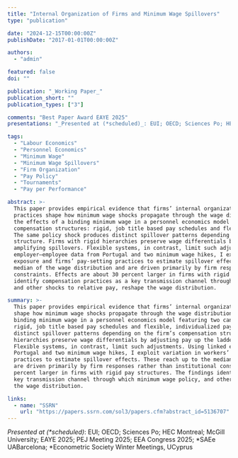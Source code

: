 ```yaml
---
title: "Internal Organization of Firms and Minimum Wage Spillovers"
type: "publication"

date: "2024-12-15T00:00:00Z"
publishDate: "2017-01-01T00:00:00Z"

authors:
  - "admin"

featured: false
doi: ""

publication: "_Working Paper_"
publication_short: ""
publication_types: ["3"]

comments: "Best Paper Award EAYE 2025"
presentations: "_Presented at (*scheduled)_: EUI; OECD; Sciences Po; HEC Montreal; McGill University; EAYE 2025; PEJ Meeting 2025; *EEA Congress 2025; *SAEe UABarcelona; Econometric Society Winter Meetings, UCyprus"

tags:
  - "Labour Economics"
  - "Personnel Economics"
  - "Minimum Wage"
  - "Minimum Wage Spillovers"
  - "Firm Organization"
  - "Pay Policy"
  - "Tournaments"
  - "Pay per Performance"

abstract: >-
  This paper provides empirical evidence that firms’ internal organization and pay-setting
  practices shape how minimum wage shocks propagate through the wage distribution. I analyze
  the effects of a binding minimum wage in a personnel economics model featuring two canonical
  compensation structures: rigid, job title based pay schedules and flexible, individualized pay.
  The same policy shock produces distinct spillover patterns depending on the firm’s compensation
  structure. Firms with rigid hierarchies preserve wage differentials by adjusting pay up the ladder,
  amplifying spillovers. Flexible systems, in contrast, limit such adjustments. Using linked
  employer–employee data from Portugal and two minimum wage hikes, I exploit variation in workers’
  exposure and firms’ pay-setting practices to estimate spillover effects. These reach up to the
  median of the wage distribution and are driven primarily by firm responses rather than institutional
  constraints. Effects are about 30 percent larger in firms with rigid pay structures. The findings
  identify compensation practices as a key transmission channel through which minimum wage policy,
  and other shocks to relative pay, reshape the wage distribution.

summary: >-
  This paper provides empirical evidence that firms’ internal organization and pay-setting practices
  shape how minimum wage shocks propagate through the wage distribution. I analyze the effects of a
  binding minimum wage in a personnel economics model featuring two canonical compensation structures:
  rigid, job title based pay schedules and flexible, individualized pay. The same policy shock produces
  distinct spillover patterns depending on the firm’s compensation structure. Firms with rigid
  hierarchies preserve wage differentials by adjusting pay up the ladder, amplifying spillovers.
  Flexible systems, in contrast, limit such adjustments. Using linked employer–employee data from
  Portugal and two minimum wage hikes, I exploit variation in workers’ exposure and firms’ pay-setting
  practices to estimate spillover effects. These reach up to the median of the wage distribution and
  are driven primarily by firm responses rather than institutional constraints. Effects are about 30
  percent larger in firms with rigid pay structures. The findings identify compensation practices as a
  key transmission channel through which minimum wage policy, and other shocks to relative pay, reshape
  the wage distribution.

links:
  - name: "SSRN"
    url: "https://papers.ssrn.com/sol3/papers.cfm?abstract_id=5136707"
---
```

_Presented at (*scheduled)_: EUI; OECD; Sciences Po; HEC Montreal; McGill University; EAYE 2025; PEJ Meeting 2025; EEA Congress 2025; *SAEe UABarcelona; *Econometric Society Winter Meetings, UCyprus
